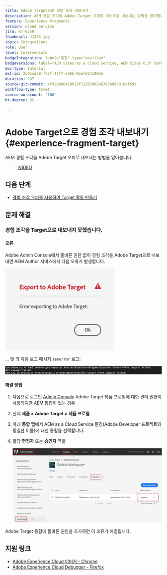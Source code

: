 ```yaml
---
title: Adobe Target으로 경험 조각 내보내기
description: AEM 경험 조각을 Adobe Target 오퍼로 게시하고 내보내는 방법을 알아봅니다.
feature: Experience Fragments
version: Cloud Service
jira: KT-6350
thumbnail: 41245.jpg
topic: Integrations
role: User
level: Intermediate
badgeIntegration: label="통합" type="positive"
badgeVersions: label="AEM Sites as a Cloud Service, AEM Sites 6.5" before-title="false"
doc-type: Tutorial
exl-id: 2c01cda8-f72f-47f7-a36b-95afd241906e
duration: 237
source-git-commit: af928e60410022f12207082467d3bd9b818af59d
workflow-type: tm+mt
source-wordcount: '186'
ht-degree: 3%

---
```


# Adobe Target으로 경험 조각 내보내기 {#experience-fragment-target}

AEM 경험 조각을 Adobe Target 오퍼로 내보내는 방법을 알아봅니다.

>[!VIDEO](https://video.tv.adobe.com/v/41245?quality=12&learn=on)

## 다음 단계

+ [경험 조각 오퍼를 사용하여 Target 활동 만들기](./create-target-activity.md)

## 문제 해결

### 경험 조각을 Target으로 내보내지 못했습니다.

#### 오류

Adobe Admin Console에서 올바른 권한 없이 경험 조각을 Adobe Target으로 내보내면 AEM Author 서비스에서 다음 오류가 발생합니다.

![Target API UI 오류](assets/error-target-offer.png)

... 및 의 다음 로그 메시지 `aemerror` 로그:

![Target API 콘솔 오류](assets/target-console-error.png)

#### 해결 방법

1. 다음으로 로그인 [Admin Console](https://adminconsole.adobe.com/) Adobe Target 제품 프로필에 대한 관리 권한이 사용되지만 AEM 통합이 있는 경우
2. 선택 __제품 > Adobe Target > 제품 프로필__
3. 아래 __통합__ 탭에서 AEM as a Cloud Service 환경(Adobe Developer 프로젝트와 동일한 이름)에 대한 통합을 선택합니다.
4. 할당 __편집자__ 또는 __승인자__ 역할

   ![Target API 오류](assets/target-permissions.png)

Adobe Target 통합에 올바른 권한을 추가하면 이 오류가 해결됩니다.

## 지원 링크

+ [Adobe Experience Cloud 디버거 - Chrome](https://chrome.google.com/webstore/detail/adobe-experience-platform/bfnnokhpnncpkdmbokanobigaccjkpob)
+ [Adobe Experience Cloud Debugger - Firefox](https://addons.mozilla.org/en-US/firefox/addon/adobe-experience-platform-dbg/)
